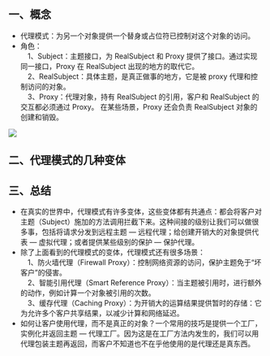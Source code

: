 ## 一、概念  
- 代理模式：为另一个对象提供一个替身或占位符已控制对这个对象的访问。  
- 角色：   
&emsp;1、Subject：主题接口，为 RealSubject 和 Proxy 提供了接口。通过实现同一接口，Proxy 在 RealSubject 出现的地方的取代它。  
&emsp;2、RealSubject：具体主题，是真正做事的地方，它是被 proxy 代理和控制访问的对象。  
&emsp;3、Proxy：代理对象，持有 RealSubject 的引用，客户和 RealSubject 的交互都必须通过 Proxy。 在某些场景，Proxy 还会负责 RealSubject 对象的创建和销毁。

![](https://img2018.cnblogs.com/blog/1153954/201901/1153954-20190126212111349-1347202242.jpg)








## 二、代理模式的几种变体




## 三、总结  
- 在真实的世界中，代理模式有许多变体，这些变体都有共通点：都会将客户对主题（Subject）施加的方法调用拦截下来。这种间接的级别让我们可以做很多事，包括将请求分发到远程主题 — 远程代理；给创建开销大的对象提供代表 — 虚拟代理；或者提供某些级别的保护 — 保护代理。
- 除了上面看到的代理模式的变体，代理模式还有很多场景：  
&emsp;1、防火墙代理（Firewall Proxy）：控制网络资源的访问，保护主题免于“坏客户”的侵害。  
&emsp;2、智能引用代理（Smart Reference Proxy）：当主题被引用时，进行额外的动作，例如计算一个对象被引用的次数。  
&emsp;3、缓存代理（Caching Proxy）：为开销大的运算结果提供暂时的存储：它为允许多个客户共享结果，以减少计算和网络延迟。  
- 如何让客户使用代理，而不是真正的对象？一个常用的技巧是提供一个工厂，实例化并返回主题 — 代理工厂。因为这是在工厂方法内发生的，我们可以用代理包装主题再返回，而客户不知道也不在乎他使用的是代理还是真东西。
